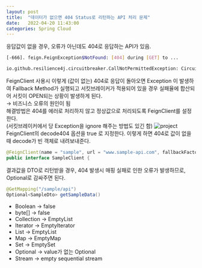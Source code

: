 ```yaml
---
layout: post  
title:  "데이터가 없으면 404 Status로 리턴하는 API 처리 문제"  
date:   2022-04-20 11:43:00  
categories: Spring Cloud
---
```


응답값이 없을 경우, 오류가 아닌데도 404로 응답하는 API가 있음.

```bash
[-666]. feign.FeignException$NotFound: [404] during [GET] to ...
```

```bash
io.github.resilience4j.circuitbreaker.CallNotPermittedException: CircuitBreaker '' is OPEN and does not permit further calls
```
FeignClient 사용시 이렇게 (값이 없는) 404로 응답이 돌아오면 Exception 이 발생하여 Fallback Method가 실행되고 서킷브레이커가 적용되어 있을 경우 실패율에 합산되어 서킷이 OPEN되는 상황이 발생하게 된다.  
→ 비즈니스 오류의 원인이 됨  
해결방법은 404를 에러로 처리하지 않고 정상값으로 처리되도록 FeignClient를 설정한다.  
(서킷브레이커에서 당 Exception을 ignore 해주는 방법도 있긴 함)
![project](./../../../../../../../images/20220420/1.png)
FeignClient의 decode404 옵션을 true 로 지정한다. 이렇게 하면 404로 값이 없을 때 decode가 빈 객체로 내려보내준다. 

```java
@FeignClient(name = "sample", url = "www.sample-api.com", fallbackFactory = SampleClientFallbackFactory.class, decode404 = true)
public interface SampleClient {
```

결과값을 DTO로 리턴받을 경우, 404 발생시 매핑 실패로 인한 오류가 발생하므로, Optional로 감싸주면 된다.
```java
@GetMapping("/sample/api")
Optional<SampleDto> getSampleData()
```

* Boolean → false
* byte[] → false
* Collection → EmptyList
* Iterator → EmptyIterator
* List → EmptyList
* Map → EmptyMap
* Set → EmptySet
* Optional → value가 없는 Optional
* Stream → empty sequential stream
